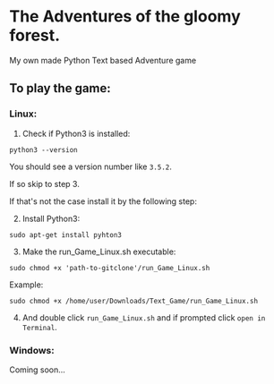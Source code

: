 # The Adventures of the gloomy forest.
My own made Python Text based Adventure game

## To play the game:

### Linux:
1. Check if Python3 is installed:
```
python3 --version
```
You should see a version number like ```3.5.2```.

If so skip to step 3.

If that's not the case install it by the following step:

2. Install Python3:
```
sudo apt-get install pyhton3
```

3. Make the run_Game_Linux.sh executable:
```
sudo chmod +x 'path-to-gitclone'/run_Game_Linux.sh
```

Example:
```
sudo chmod +x /home/user/Downloads/Text_Game/run_Game_Linux.sh
```

4. And double click ```run_Game_Linux.sh``` and if prompted click ```open in Terminal```.

### Windows:
Coming soon...
